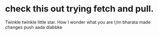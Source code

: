 # check this out trying fetch and pull.
Twinkle twinkle little star. How I wonder what you are
l;lm
bharata
made changes push
aada
diabbke
